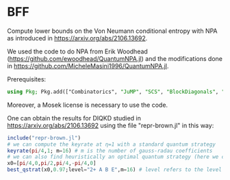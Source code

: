 # BFF
Compute lower bounds on the Von Neumann conditional entropy with NPA as introduced in https://arxiv.org/abs/2106.13692.

We used the code to do NPA from Erik Woodhead (https://github.com/ewoodhead/QuantumNPA.jl) and the modifications done in https://github.com/MicheleMasini1996/QuantumNPA.jl.

Prerequisites:
```julia
using Pkg; Pkg.add(["Combinatorics", "JuMP", "SCS", "BlockDiagonals", "Mosek", "MosekTools", "FastGaussQuadrature"])
```

Moreover, a Mosek license is necessary to use the code.

One can obtain the results for DIQKD studied in https://arxiv.org/abs/2106.13692 using the file "repr-brown.jl" in this way:
```julia
include("repr-brown.jl")
# we can compute the keyrate at η=1 with a standard quantum strategy
keyrate(pi/4,1; m=16) # m is the number of gauss-radau coefficients
# we can also find heuristically an optimal quantum strategy (here we choose η=0.97)
x0=[pi/4,0,pi/2,pi/4,-pi/4,0]
best_qstrat(x0,0.97;level="2+ A B E",m=16) # level refers to the level of the NPA hierarchy
```

